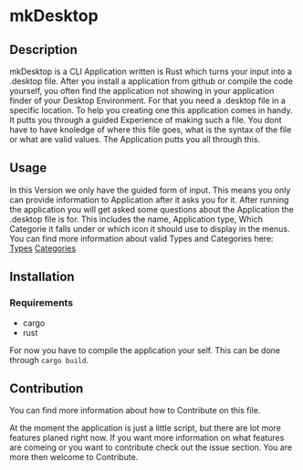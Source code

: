 # mkDesktop
## Description
mkDesktop is a CLI Application written is Rust which turns your input into a .desktop file. After you install a application from github or compile the code yourself, you often find the application not showing in your application finder of your Desktop Environment. For that you need a .desktop file in a specific location. To help you creating one this application comes in handy. It putts you through a guided Experience of making such a file. You dont have to have knoledge of where this file goes, what is the syntax of the file or what are valid values. The Application putts you all through this.  

## Usage
In this Version we only have the guided form of input. This means you only can provide information to Application after it asks you for it. After running the application you will get asked some questions about the Application the .desktop file is for. This includes the name, Application type, Which Categorie it falls under or which icon it should use to display in the menus. 
You can find more information about valid Types and Categories here: 
[Types](https://specifications.freedesktop.org/desktop-entry-spec/latest/ar01s06.html)
[Categories](https://specifications.freedesktop.org/menu-spec/menu-spec-1.0.html#category-registry)

## Installation
### Requirements 
- cargo 
- rust 

For now you have to compile the application your self. This can be done through `cargo build`.

## Contribution
You can find more information about how to Contribute on this file.

At the moment the application is just a little script, but there are lot more features planed right now. 
If you want more information on what features are comeing or you want to contribute check out the issue section. 
You are more then welcome to Contribute. 
 
